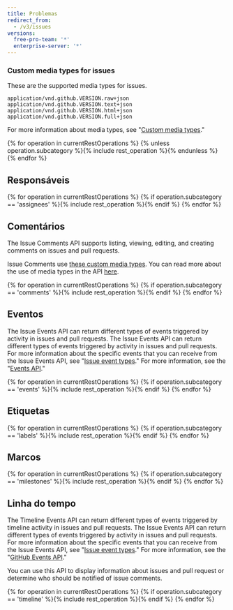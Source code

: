 ```yaml
---
title: Problemas
redirect_from:
  - /v3/issues
versions:
  free-pro-team: '*'
  enterprise-server: '*'
---
```


### Custom media types for issues

These are the supported media types for issues.

    application/vnd.github.VERSION.raw+json
    application/vnd.github.VERSION.text+json
    application/vnd.github.VERSION.html+json
    application/vnd.github.VERSION.full+json

For more information about media types, see "[Custom media types](/rest/overview/media-types)."

{% for operation in currentRestOperations %}
  {% unless operation.subcategory %}{% include rest_operation %}{% endunless %}
{% endfor %}

## Responsáveis

{% for operation in currentRestOperations %}
  {% if operation.subcategory == 'assignees' %}{% include rest_operation %}{% endif %}
{% endfor %}

## Comentários

The Issue Comments API supports listing, viewing, editing, and creating comments on issues and pull requests.

Issue Comments use [these custom media types](#custom-media-types). You can read more about the use of media types in the API [here](/v3/media/).

{% for operation in currentRestOperations %}
  {% if operation.subcategory == 'comments' %}{% include rest_operation %}{% endif %}
{% endfor %}

## Eventos

The Issue Events API can return different types of events triggered by activity in issues and pull requests. The Issue Events API can return different types of events triggered by activity in issues and pull requests. For more information about the specific events that you can receive from the Issue Events API, see "[Issue event types](/developers/webhooks-and-events/issue-event-types)." For more information, see the "[Events API](/developers/webhooks-and-events/github-event-types)."

{% for operation in currentRestOperations %}
  {% if operation.subcategory == 'events' %}{% include rest_operation %}{% endif %}
{% endfor %}

## Etiquetas

{% for operation in currentRestOperations %}
  {% if operation.subcategory == 'labels' %}{% include rest_operation %}{% endif %}
{% endfor %}

## Marcos

{% for operation in currentRestOperations %}
  {% if operation.subcategory == 'milestones' %}{% include rest_operation %}{% endif %}
{% endfor %}

## Linha do tempo

The Timeline Events API can return different types of events triggered by timeline activity in issues and pull requests. The Issue Events API can return different types of events triggered by activity in issues and pull requests. For more information about the specific events that you can receive from the Issue Events API, see "[Issue event types](/developers/webhooks-and-events/issue-event-types)." For more information, see the "[GitHub Events API](/developers/webhooks-and-events/github-event-types)."

You can use this API to display information about issues and pull request or determine who should be notified of issue comments.

{% for operation in currentRestOperations %}
  {% if operation.subcategory == 'timeline' %}{% include rest_operation %}{% endif %}
{% endfor %}
